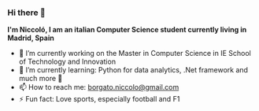### Hi there 👋

**I'm Niccoló, I am an italian Computer Science student currently living in Madrid, Spain**
- 🔭 I’m currently working on the Master in Computer Science in IE School of Technology and Innovation
- 🌱 I’m currently learning: Python for data analytics, .Net framework and much more :eyes:
- 📫 How to reach me: borgato.niccolo@gmail.com
- ⚡ Fun fact: Love sports, especially football and F1

